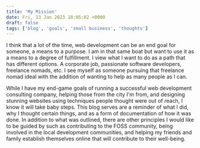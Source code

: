 ```yaml
---
title: 'My Mission'
date: Fri, 13 Jan 2023 18:05:02 +0000
draft: false
tags: ['blog', 'goals', 'small business', 'thoughts']
---
```


I think that a lot of the time, web development can be an end goal for someone, a means to a purpose. I am in that same boat but want to use it as a means to a degree of fulfillment. I view what I want to do as a path that has different options. A corporate job, passionate software developers, freelance nomads, etc. I see myself as someone pursuing that freelance nomad ideal with the addition of wanting to help as many people as I can.

While I have my end-game goals of running a successful web development consulting company, helping those from the city I'm from, and designing stunning websites using techniques people thought were out of reach, I know it will take baby steps. This blog serves are a reminder of what I did, why I thought certain things, and as a form of documentation of how it was done. In addition to what was outlined, there are other principles I would like to be guided by such as contributing to the FOSS community, being involved in the local development communities, and helping my friends and family establish themselves online that will contribute to their well-being.